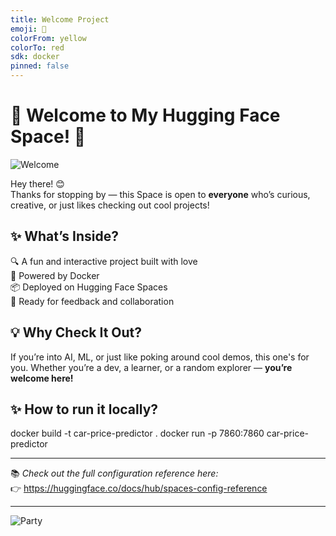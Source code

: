 ```yaml
---
title: Welcome Project
emoji: 🚀
colorFrom: yellow
colorTo: red
sdk: docker
pinned: false
---
```


# 🎉 Welcome to My Hugging Face Space! 👋

![Welcome](https://media.giphy.com/media/xT9IgG50Fb7Mi0prBC/giphy.gif)

Hey there! 😊  
Thanks for stopping by — this Space is open to **everyone** who’s curious, creative, or just likes checking out cool projects!

## ✨ What’s Inside?

🔍 A fun and interactive project built with love  
🐳 Powered by Docker  
📦 Deployed on Hugging Face Spaces  
💬 Ready for feedback and collaboration

## 💡 Why Check It Out?

If you’re into AI, ML, or just like poking around cool demos, this one's for you. Whether you’re a dev, a learner, or a random explorer — **you’re welcome here!**


## ✨ How to run it locally?

docker build -t car-price-predictor .
docker run -p 7860:7860 car-price-predictor


---

📚 _Check out the full configuration reference here:_  
👉 https://huggingface.co/docs/hub/spaces-config-reference

---

![Party](https://media.giphy.com/media/l0MYt5jPR6QX5pnqM/giphy.gif)
